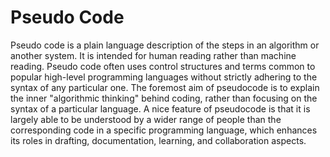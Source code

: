 # Pseudo Code

Pseudo code is a plain language description of the steps in an algorithm or another system. It is intended for human reading rather than machine reading. Pseudo code often uses control structures and terms common to popular high-level programming languages without strictly adhering to the syntax of any particular one. The foremost aim of pseudocode is to explain the inner "algorithmic thinking" behind coding, rather than focusing on the syntax of a particular language. A nice feature of pseudocode is that it is largely able to be understood by a wider range of people than the corresponding code in a specific programming language, which enhances its roles in drafting, documentation, learning, and collaboration aspects.